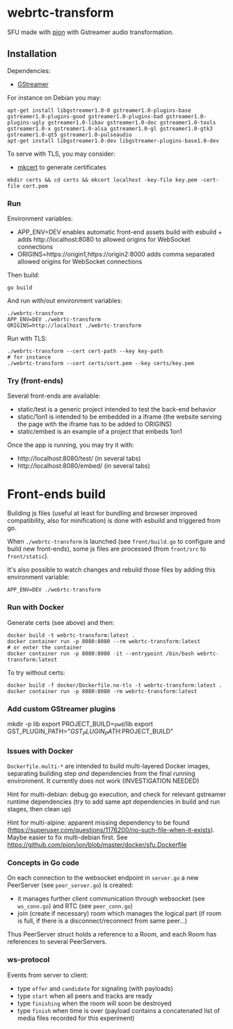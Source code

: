 # webrtc-transform

SFU made with [pion](https://github.com/pion/webrtc) with Gstreamer audio transformation.

## Installation

Dependencies:

- [GStreamer](https://gstreamer.freedesktop.org/documentation/index.html?gi-language=c)

For instance on Debian you may:

```
apt-get install libgstreamer1.0-0 gstreamer1.0-plugins-base gstreamer1.0-plugins-good gstreamer1.0-plugins-bad gstreamer1.0-plugins-ugly gstreamer1.0-libav gstreamer1.0-doc gstreamer1.0-tools gstreamer1.0-x gstreamer1.0-alsa gstreamer1.0-gl gstreamer1.0-gtk3 gstreamer1.0-qt5 gstreamer1.0-pulseaudio
apt-get install libgstreamer1.0-dev libgstreamer-plugins-base1.0-dev
```

To serve with TLS, you may consider:

- [mkcert](https://github.com/FiloSottile/mkcert) to generate certificates

```
mkdir certs && cd certs && mkcert localhost -key-file key.pem -cert-file cert.pem
```

### Run

Environment variables:

- APP_ENV=DEV enables automatic front-end assets build with esbuild + adds http://localhost:8080 to allowed origins for WebSocket connections
- ORIGINS=https://origin1,https://origin2:8000 adds comma separated allowed origins for WebSocket connections

Then build:

```
go build
```

And run with/out environment variables:

```
./webrtc-transform
APP_ENV=DEV ./webrtc-transform
ORIGINS=http://localhost ./webrtc-transform
```

Run with TLS:

```
./webrtc-transform --cert cert-path --key key-path
# for instance
./webrtc-transform --cert certs/cert.pem --key certs/key.pem
```

### Try (front-ends)

Several front-ends are available:

- static/test is a generic project intended to test the back-end behavior
- static/1on1 is intended to be embedded in a iframe (the website serving the page with the iframe has to be added to ORIGINS)
- static/embed is an example of a project that embeds 1on1

Once the app is running, you may try it with:

- http://localhost:8080/test/ (in several tabs)
- http://localhost:8080/embed/ (in several tabs)

# Front-ends build

Building js files (useful at least for bundling and browser improved compatibility, also for minification) is done with esbuild and triggered from go.

When `./webrtc-transform` is launched (see `front/build.go` to configure and build new front-ends), some js files are processed (from `front/src` to `front/static`).

It's also possible to watch changes and rebuild those files by adding this environment variable:

```
APP_ENV=DEV ./webrtc-transform
```

### Run with Docker

Generate certs (see above) and then:

```
docker build -t webrtc-transform:latest .
docker container run -p 8080:8080 --rm webrtc-transform:latest
# or enter the container
docker container run -p 8080:8080 -it --entrypoint /bin/bash webrtc-transform:latest
```

To try without certs:

```
docker build -f docker/Dockerfile.no-tls -t webrtc-transform:latest .
docker container run -p 8080:8080 -rm webrtc-transform:latest
```

### Add custom GStreamer plugins

mkdir -p lib
export PROJECT_BUILD=`pwd`/lib
export GST_PLUGIN_PATH="$GST_PLUGIN_PATH:$PROJECT_BUILD"

### Issues with Docker

`Dockerfile.multi-*` are intended to build multi-layered Docker images, separating building step _and_ dependencies from the final running environment. It currently does not work (INVESTIGATION NEEDED)

Hint for multi-debian: debug go execution, and check for relevant gstreamer runtime dependencies (try to add same apt dependencies in build and run stages, then clean up)

Hint for multi-alpine: apparent missing dependency to be found (https://superuser.com/questions/1176200/no-such-file-when-it-exists). Maybe easier to fix multi-debian first. See https://github.com/pion/ion/blob/master/docker/sfu.Dockerfile

### Concepts in Go code

On each connection to the websocket endpoint in `server.go` a new PeerServer (see `peer_server.go`) is created:

- it manages further client communication through websocket (see `ws_conn.go`) and RTC (see `peer_conn.go`)
- join (create if necessary) room which manages the logical part (if room is full, if there is a disconnect/reconnect from same peer...)

Thus PeerServer struct holds a reference to a Room, and each Room has references to several PeerServers.


### ws-protocol

Events from server to client:

- type `offer` and `candidate` for signaling (with payloads)
- type `start` when all peers and tracks are ready
- type `finishing` when the room will soon be destroyed
- type `finish` when time is over (payload contains a concatenated list of media files recorded for this experiment)
